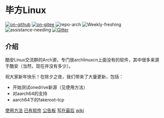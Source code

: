 # 毕方Linux

[![on-github](https://img.shields.io/badge/ON-GitHub-blue "on-github")](https://github.com/CoolapkLinux/coolapk-linux) [![on-gitee](https://img.shields.io/badge/ON-Gitee-orange "on-gitee")](https://gitee.com/alexander-huang/coolapk-linux)    ![repo-arch](https://img.shields.io/badge/repo-Arch%20Linux-9cf)
![Weekly-freshing](https://img.shields.io/badge/Weekly-freshing-brightgreen) ![assistance-needing](https://img.shields.io/badge/Assistance-needing-inactive) [![Gitter](https://badges.gitter.im/gitter_for_coolapklinux/coolroom.svg)](https://gitter.im/gitter_for_coolapklinux/coolroom?utm_source=badge&utm_medium=badge&utm_campaign=pr-badge) 

## 介绍

酷安Linux交流群的Arch源，专门放archlinuxcn上面没有的软件，其中很多来源于酷安（当然，现在并没有多少）。

祝大家新年快乐！在除夕之夜，我们带来了大量更新，包括：

- 开始测试onedrive新源（见使用方法）
- 对aarch64的支持
- aarch64下的fakeroot-tcp

[使用方法](docs/getting-started.md)   [已有软件](docs/packages.md)   [公告板](docs/notice.md)   [写在最后](docs/contact.md) [wiki](/README.md)
